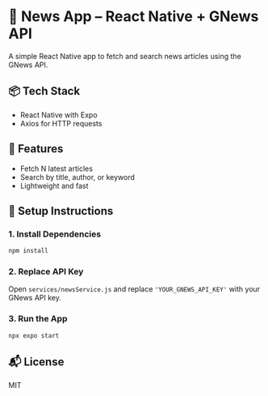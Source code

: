 # 📱 News App – React Native + GNews API

A simple React Native app to fetch and search news articles using the GNews API.

## 📦 Tech Stack
- React Native with Expo
- Axios for HTTP requests

## 🚀 Features
- Fetch N latest articles
- Search by title, author, or keyword
- Lightweight and fast

## 🧰 Setup Instructions

### 1. Install Dependencies
```bash
npm install
```

### 2. Replace API Key
Open `services/newsService.js` and replace `'YOUR_GNEWS_API_KEY'` with your GNews API key.

### 3. Run the App
```bash
npx expo start
```

## 📬 License
MIT